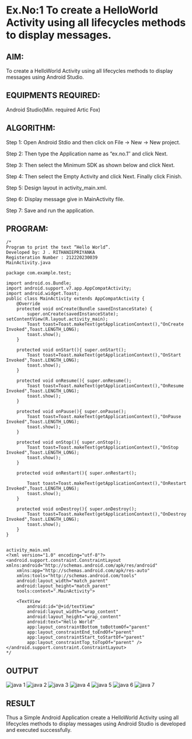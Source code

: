 # Ex.No:1 To create a HelloWorld Activity using all lifecycles methods to display messages.


## AIM:

To create a HelloWorld Activity using all lifecycles methods to display messages using Android Studio.

## EQUIPMENTS REQUIRED:

Android Studio(Min. required Artic Fox)

## ALGORITHM:

Step 1: Open Android Stdio and then click on File -> New -> New project.

Step 2: Then type the Application name as “ex.no.1″ and click Next. 

Step 3: Then select the Minimum SDK as shown below and click Next.

Step 4: Then select the Empty Activity and click Next. Finally click Finish.

Step 5: Design layout in activity_main.xml.

Step 6: Display message give in MainActivity file.

Step 7: Save and run the application.

## PROGRAM:
```
/*
Program to print the text “Hello World”.
Developed by: J . RITHANIEPRIYANKA
Registeration Number : 212220230039
MainActivity.java

package com.example.test;

import android.os.Bundle;
import android.support.v7.app.AppCompatActivity;
import android.widget.Toast;
public class MainActivity extends AppCompatActivity {
    @Override
    protected void onCreate(Bundle savedInstanceState) {
        super.onCreate(savedInstanceState); setContentView(R.layout.activity_main);
        Toast toast=Toast.makeText(getApplicationContext(),"OnCreate Invoked",Toast.LENGTH_LONG);
        toast.show();
    }

    protected void onStart(){ super.onStart();
        Toast toast=Toast.makeText(getApplicationContext(),"OnStart Invoked",Toast.LENGTH_LONG);
        toast.show();
    }

    protected void onResume(){ super.onResume();
        Toast toast=Toast.makeText(getApplicationContext(),"OnResume Invoked",Toast.LENGTH_LONG);
        toast.show();
    }

    protected void onPause(){ super.onPause();
        Toast toast=Toast.makeText(getApplicationContext(),"OnPause Invoked",Toast.LENGTH_LONG);
        toast.show();
    }

    protected void onStop(){ super.onStop();
        Toast toast=Toast.makeText(getApplicationContext(),"OnStop Invoked",Toast.LENGTH_LONG);
        toast.show();
    }

    protected void onRestart(){ super.onRestart();

        Toast toast=Toast.makeText(getApplicationContext(),"OnRestart Invoked",Toast.LENGTH_LONG);
        toast.show();
    }

    protected void onDestroy(){ super.onDestroy();
        Toast toast=Toast.makeText(getApplicationContext(),"OnDestroy Invoked",Toast.LENGTH_LONG);
        toast.show();
    }
}


activity_main.xml
<?xml version="1.0" encoding="utf-8"?>
<android.support.constraint.ConstraintLayout xmlns:android="http://schemas.android.com/apk/res/android"
    xmlns:app="http://schemas.android.com/apk/res-auto"
    xmlns:tools="http://schemas.android.com/tools"
    android:layout_width="match_parent"
    android:layout_height="match_parent"
    tools:context=".MainActivity">

    <TextView
        android:id="@+id/textView"
        android:layout_width="wrap_content"
        android:layout_height="wrap_content"
        android:text="Hello World"
        app:layout_constraintBottom_toBottomOf="parent"
        app:layout_constraintEnd_toEndOf="parent"
        app:layout_constraintStart_toStartOf="parent"
        app:layout_constraintTop_toTopOf="parent" />
</android.support.constraint.ConstraintLayout>
*/
```

## OUTPUT
![java 1](https://user-images.githubusercontent.com/75235132/165217607-f491190b-4c78-46df-aa4c-5d8d28bdfcab.png)
![java 2](https://user-images.githubusercontent.com/75235132/165217630-0581036d-f244-4c9b-8efb-c38d26ed36bd.png)
![java 3](https://user-images.githubusercontent.com/75235132/165217652-2f98d6ba-68d0-4119-8768-eb80ff496944.png)
![java 4](https://user-images.githubusercontent.com/75235132/165217687-43b586e0-88bd-409c-8841-481189793c38.png)
![java 5](https://user-images.githubusercontent.com/75235132/165217693-2f72da19-a5f2-4671-96ea-a1133a14fd15.png)
![java 6](https://user-images.githubusercontent.com/75235132/165217706-9cfe909d-114c-45c0-9c91-f615088082a2.png)
![java 7](https://user-images.githubusercontent.com/75235132/165217710-9e9e822f-08f6-4a52-bf08-6e5d1fb4e9ed.png)

## RESULT
Thus a Simple Android Application create a HelloWorld Activity using all lifecycles methods to display messages using Android Studio is developed and executed successfully.

